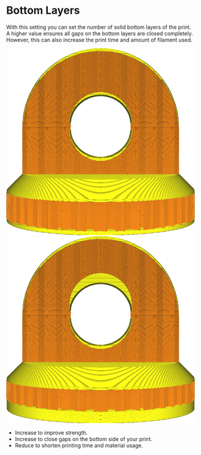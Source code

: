 Bottom Layers
====
With this setting you can set the number of solid bottom layers of the print. A higher value ensures all gaps on the bottom layers are closed completely. However, this can also increase the print time and amount of filament used.

![14 bottom layers](images/top_bottom_thickness_0.8.png)
![50 bottom layers](images/bottom_thickness.png)

* Increase to improve strength.
* Increase to close gaps on the bottom side of your print.
* Reduce to shorten printing time and material usage.
